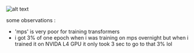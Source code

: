 ![alt text](image.png)

some observations : 
- 'mps' is very poor for training transformers 
- i got 3% of one epoch when i was training on mps overnight but when i trained it on NVIDA L4 GPU it only took 3 sec to go to that 3% lol

